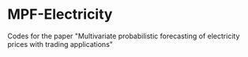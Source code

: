 # MPF-Electricity
Codes for the paper "Multivariate probabilistic forecasting of electricity prices with trading applications" 

